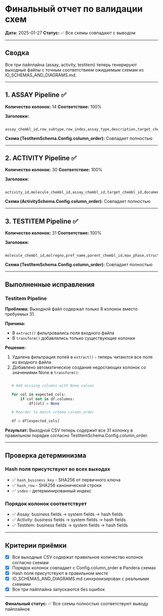# Финальный отчет по валидации схем
**Дата:** 2025-01-27
**Статус:** ✅ Все схемы совпадают с выводом

---

## Сводка
Все три пайплайна (assay, activity, testitem) теперь генерируют выходные файлы с точным соответствием ожидаемым схемам из IO_SCHEMAS_AND_DIAGRAMS.md.

---

## 1. ASSAY Pipeline ✅
**Количество колонок:** 14
**Соответствие:** 100%

**Заголовки:**

```text

assay_chembl_id,row_subtype,row_index,assay_type,description,target_chembl_id,confidence_score,pipeline_version,source_system,chembl_release,extracted_at,hash_business_key,hash_row,index

```
**Схема (TestItemSchema.Config.column_order):** Совпадает полностью

---

## 2. ACTIVITY Pipeline ✅
**Количество колонок:** 30
**Соответствие:** 100%

**Заголовки:**

```text

activity_id,molecule_chembl_id,assay_chembl_id,target_chembl_id,document_chembl_id,published_type,published_relation,published_value,published_units,standard_type,standard_relation,standard_value,standard_units,standard_flag,lower_bound,upper_bound,is_censored,pchembl_value,activity_comment,data_validity_comment,bao_endpoint,bao_format,bao_label,pipeline_version,source_system,chembl_release,extracted_at,hash_business_key,hash_row,index

```
**Схема (ActivitySchema.Config.column_order):** Совпадает полностью

---

## 3. TESTITEM Pipeline ✅
**Количество колонок:** 31
**Соответствие:** 100%

**Заголовки:**

```text

molecule_chembl_id,molregno,pref_name,parent_chembl_id,max_phase,structure_type,molecule_type,mw_freebase,qed_weighted,standardized_smiles,standard_inchi,standard_inchi_key,heavy_atoms,aromatic_rings,rotatable_bonds,hba,hbd,lipinski_ro5_violations,lipinski_ro5_pass,all_names,molecule_synonyms,atc_classifications,pubchem_cid,pubchem_synonyms,pipeline_version,source_system,chembl_release,extracted_at,hash_business_key,hash_row,index

```
**Схема (TestItemSchema.Config.column_order):** Совпадает полностью

---

## Выполненные исправления
### Testitem Pipeline
**Проблема:** Выходной файл содержал только 8 колонок вместо требуемых 31.

**Причина:**

- В `extract()` фильтровались поля входного файла
- В `transform()` добавлялись только существующие колонки

**Решение:**
1. Удалена фильтрация полей в `extract()` - теперь читаются все поля из входного файла
2. Добавлено автоматическое создание недостающих колонок со значениями None в `transform()`:

```python

   # Add missing columns with None values

   for col in expected_cols:
       if col not in df.columns:
           df[col] = None

   # Reorder to match schema column_order

   df = df[expected_cols]

```
**Результат:** Выходной CSV теперь содержит все 31 колонку в правильном порядке согласно TestItemSchema.Config.column_order.

---

## Проверка детерминизма
### Hash поля присутствуют во всех выходах
- ✅ `hash_business_key` - SHA256 от первичного ключа
- ✅ `hash_row` - SHA256 канонической строки
- ✅ `index` - детерминированный индекс

### Порядок колонок соответствует
- ✅ Assay: business fields → system fields → hash fields
- ✅ Activity: business fields → system fields → hash fields
- ✅ Testitem: business fields → system fields → hash fields

---

## Критерии приёмки
- [x] Все выходные CSV содержат правильное количество колонок согласно схемам
- [x] Порядок колонок совпадает с Config.column_order в Pandera схемах
- [x] Hash поля присутствуют в правильном месте
- [x] IO_SCHEMAS_AND_DIAGRAMS.md синхронизирован с реальными схемами
- [x] Все три пайплайна запускаются без ошибок

---

**Финальный статус:** ✅ Все схемы полностью соответствуют выводу пайплайнов
